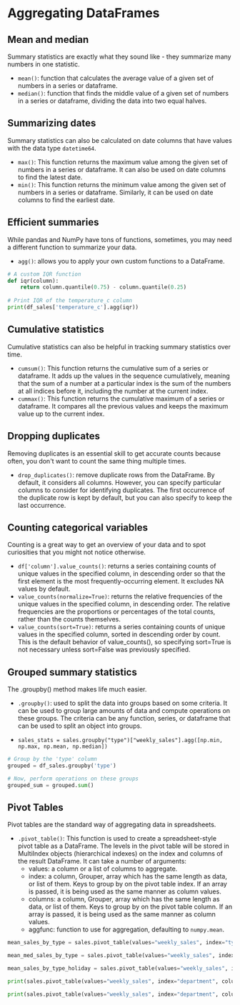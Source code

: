 # Aggregating DataFrames

## Mean and median

Summary statistics are exactly what they sound like - they summarize many numbers in one statistic. 

- `mean()`: function that calculates the average value of a given set of numbers in a series or dataframe.
- `median()`: function that finds the middle value of a given set of numbers in a series or dataframe, dividing the data into two equal halves.

## Summarizing dates

Summary statistics can also be calculated on date columns that have values with the data type `datetime64`.

- `max()`: This function returns the maximum value among the given set of numbers in a series or dataframe. It can also be used on date columns to find the latest date.
- `min()`: This function returns the minimum value among the given set of numbers in a series or dataframe. Similarly, it can be used on date columns to find the earliest date.

## Efficient summaries

While pandas and NumPy have tons of functions, sometimes, you may need a different function to summarize your data.

- `agg()`: allows you to apply your own custom functions to a DataFrame.

```python
# A custom IQR function
def iqr(column):
    return column.quantile(0.75) - column.quantile(0.25)
    
# Print IQR of the temperature_c column
print(df_sales['temperature_c'].agg(iqr))
```

## Cumulative statistics

Cumulative statistics can also be helpful in tracking summary statistics over time.

- `cumsum()`: This function returns the cumulative sum of a series or dataframe. It adds up the values in the sequence cumulatively, meaning that the sum of a number at a particular index is the sum of the numbers at all indices before it, including the number at the current index. 
- `cummax()`: This function returns the cumulative maximum of a series or dataframe. It compares all the previous values and keeps the maximum value up to the current index.

## Dropping duplicates

Removing duplicates is an essential skill to get accurate counts because often, you don't want to count the same thing multiple times. 

- `drop_duplicates()`: remove duplicate rows from the DataFrame. By default, it considers all columns. However, you can specify particular columns to consider for identifying duplicates. The first occurrence of the duplicate row is kept by default, but you can also specify to keep the last occurrence.


## Counting categorical variables

Counting is a great way to get an overview of your data and to spot curiosities that you might not notice otherwise. 

- `df['column'].value_counts()`: returns a series containing counts of unique values in the specified column, in descending order so that the first element is the most frequently-occurring element. It excludes NA values by default.
- `value_counts(normalize=True)`: returns the relative frequencies of the unique values in the specified column, in descending order. The relative frequencies are the proportions or percentages of the total counts, rather than the counts themselves. 
- `value_counts(sort=True)`: returns a series containing counts of unique values in the specified column, sorted in descending order by count. This is the default behavior of value_counts(), so specifying sort=True is not necessary unless sort=False was previously specified.

## Grouped summary statistics

The .groupby() method makes life much easier.

- `.groupby()`: used to split the data into groups based on some criteria. It can be used to group large amounts of data and compute operations on these groups. The criteria can be any function, series, or dataframe that can be used to split an object into groups.

- `sales_stats = sales.groupby("type")["weekly_sales"].agg([np.min, np.max, np.mean, np.median])`

```python
# Group by the 'type' column
grouped = df_sales.groupby('type')

# Now, perform operations on these groups
grouped_sum = grouped.sum()
```

## Pivot Tables

Pivot tables are the standard way of aggregating data in spreadsheets.

- `.pivot_table()`: This function is used to create a spreadsheet-style pivot table as a DataFrame. The levels in the pivot table will be stored in MultiIndex objects (hierarchical indexes) on the index and columns of the result DataFrame. It can take a number of arguments:  
  - values: a column or a list of columns to aggregate.
  - index: a column, Grouper, array which has the same length as data, or list of them. Keys to group by on the pivot table index. If an array is passed, it is being used as the same manner as column values.
  - columns: a column, Grouper, array which has the same length as data, or list of them. Keys to group by on the pivot table column. If an array is passed, it is being used as the same manner as column values.
  - aggfunc: function to use for aggregation, defaulting to `numpy.mean`.

```python
mean_sales_by_type = sales.pivot_table(values="weekly_sales", index="type")

mean_med_sales_by_type = sales.pivot_table(values="weekly_sales", index="type", aggfunc=[np.mean, np.median]) 

mean_sales_by_type_holiday = sales.pivot_table(values="weekly_sales", index="type", columns="is_holiday")

print(sales.pivot_table(values="weekly_sales", index="department", columns="type", fill_value=0, margins=True))

print(sales.pivot_table(values="weekly_sales", index="department", columns="type", fill_value=0, margins=True).sum())
```


